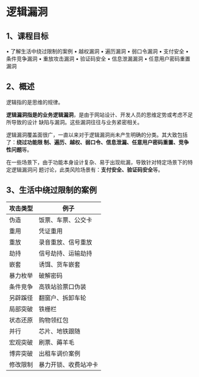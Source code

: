 # 逻辑漏洞

## 1、课程目标

• 了解生活中绕过限制的案例
• 越权漏洞
• 遍历漏洞
• 弱口令漏洞
• 支付安全
• 条件竞争漏洞
• 重放攻击漏洞
• 验证码安全
• 信息泄漏漏洞
• 任意用户密码重置漏洞

## 2、概述

逻辑指的是思维的规律。

**逻辑漏洞指是的业务逻辑漏洞**，是由于网站设计、开发人员的思维定势或考虑不足所导致的设计
缺陷与漏洞。这些漏洞往往与业务紧密相关。

逻辑漏洞覆盖面很广，一直以来对于逻辑漏洞尚未产生明确的分类。其大致包括了：**绕过功能限
制、遍历、越权、弱口令、信息泄漏、任意用户密码重置、竞争性问题**等。

在一些场景下，由于功能本身设计复杂、易于出现纰漏，导致针对特定场景下的特定逻辑漏洞问
题讨论，此类风险场景有：**支付安全、验证码安全**等。

## 3、生活中绕过限制的案例

| 攻击类型 | 例子                 |
| -------- | -------------------- |
| 伪造     | 饭票、车票、公交卡   |
| 重用     | 凭证重用             |
| 重放     | 录音重放、信号重放   |
| 劫持     | 信号劫持、运输劫持   |
| 嵌套     | 诱饵、货车嵌套       |
| 暴力枚举 | 破解密码             |
| 条件竞争 | 高铁站验票口伪装     |
| 另辟蹊径 | 翻窗户、拆卸车轮     |
| 局部突破 | 铁栅栏               |
| 状态还原 | 购物领红包           |
| 并行     | 芯片、地铁跟随       |
| 宏观突破 | 刷票、薅羊毛         |
| 博弈突破 | 出租车调价案例       |
| 修改限制 | 暴力开锁、收费站冲卡 |